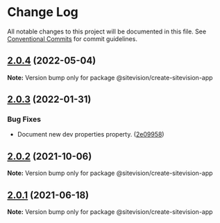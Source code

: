 # Change Log

All notable changes to this project will be documented in this file.
See [Conventional Commits](https://conventionalcommits.org) for commit guidelines.

## [2.0.4](https://github.com/sitevision/sitevision-apps/compare/@sitevision/create-sitevision-app@2.0.3...@sitevision/create-sitevision-app@2.0.4) (2022-05-04)

**Note:** Version bump only for package @sitevision/create-sitevision-app

## [2.0.3](https://github.com/sitevision/sitevision-apps/compare/@sitevision/create-sitevision-app@2.0.2...@sitevision/create-sitevision-app@2.0.3) (2022-01-31)

### Bug Fixes

- Document new dev properties property. ([2e09958](https://github.com/sitevision/sitevision-apps/commit/2e09958eb86e4cfa7b546cbc46dbdd166205fabc))

## [2.0.2](https://github.com/sitevision/sitevision-apps/compare/@sitevision/create-sitevision-app@2.0.1...@sitevision/create-sitevision-app@2.0.2) (2021-10-06)

**Note:** Version bump only for package @sitevision/create-sitevision-app

## [2.0.1](https://github.com/sitevision/sitevision-apps/compare/@sitevision/create-sitevision-app@2.0.0...@sitevision/create-sitevision-app@2.0.1) (2021-06-18)

**Note:** Version bump only for package @sitevision/create-sitevision-app
